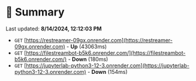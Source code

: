 # 📖 Summary
Last updated: **8/14/2024, 12:12:03 PM**

- `GET` [https://restreamer-09gx.onrender.com](https://restreamer-09gx.onrender.com) - **Up** (43063ms)
- `GET` [https://filestreambot-b5k6.onrender.com/](https://filestreambot-b5k6.onrender.com/) - **Down** (180ms)
- `GET` [https://jupyterlab-python3-12-3.onrender.com](https://jupyterlab-python3-12-3.onrender.com) - **Down** (154ms)
